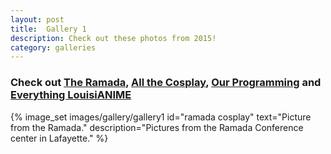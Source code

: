 ```yaml
---
layout: post
title:  Gallery 1
description: Check out these photos from 2015!
category: galleries
---
```

<section class="portfolio">
	<div class="row">
		<div class="col-md-12">
		    <h3 class="portfolioFilter text-center">Check out <a href="javascript:;" data-filter="ramada">The Ramada</a>, <a href="javascript:;" data-filter="cosplay">All the Cosplay</a>, <a href="javascript:;" data-filter="programming">Our Programming</a> and <a href="javascript:;" data-filter="all">Everything LouisiANIME</a>
		    </h3>
		</div>
		<div class="col-md-12 mg-bt-80">
		    <div class="row portfolioContainer  text-center">
		    {% image_set images/gallery/gallery1 id="ramada cosplay" text="Picture from the Ramada." description="Pictures from the Ramada Conference center in Lafayette." %}
		    </div>
		</div>
	</div>
</section>